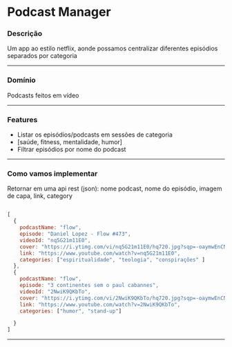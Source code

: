 # Podcast Manager


### Descrição
Um app ao estilo netflix, aonde possamos centralizar diferentes episódios separados por categoria

---

### Domínio
Podcasts feitos em vídeo

---

### Features
 - Listar os episódios/podcasts em sessões de categoria
  - [saúde, fitness, mentalidade, humor]
 - Filtrar episódios por nome do podcast

---

### Como vamos implementar

Retornar em uma api rest (json):
nome podcast, nome do episódio, imagem de capa, link, category

```js

[
  {
    podcastName: "flow",
    episode: "Daniel Lopez - Flow #473",
    videoId: "nq5G21m11E0",
    cover: "https://i.ytimg.com/vi/nq5G21m11E0/hq720.jpg?sqp=-oaymwEnCNAFEJQDSFryq4qpAxkIARUAAIhCGAHYAQHiAQoIGBACGAY4AUAB&rs=AOn4CLC9KmW4Jh918ZFygXcSMokv3DGrGw",
    link: "https://www.youtube.com/watch?v=nq5G21m11E0",
    categories: ["espiritualidade", "teologia", "conspirações" ]
  },
  {
    podcastName: "flow",
    episode: "3 continentes sem o paul cabannes",
    videoId: "2NwiK9QKbTo",
    cover: "https://i.ytimg.com/vi/2NwiK9QKbTo/hq720.jpg?sqp=-oaymwEnCNAFEJQDSFryq4qpAxkIARUAAIhCGAHYAQHiAQoIGBACGAY4AUAB&rs=AOn4CLCNC2bbd28mlW7sr7Ja3S0KutfL_g",
    link: "https://www.youtube.com/watch?v=2NwiK9QKbTo",
    categories: ["humor", "stand-up"]

  }
]
```
---